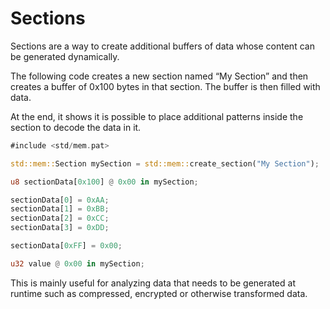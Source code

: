# Sections

Sections are a way to create additional buffers of data whose content can be generated dynamically.

The following code creates a new section named “My Section” and then creates a buffer of 0x100 bytes in that section. The buffer is then filled with data.

At the end, it shows it is possible to place additional patterns inside the section to decode the data in it.

```rust
#include <std/mem.pat>

std::mem::Section mySection = std::mem::create_section("My Section");

u8 sectionData[0x100] @ 0x00 in mySection;

sectionData[0] = 0xAA;
sectionData[1] = 0xBB;
sectionData[2] = 0xCC;
sectionData[3] = 0xDD;

sectionData[0xFF] = 0x00;

u32 value @ 0x00 in mySection;
```

This is mainly useful for analyzing data that needs to be generated at runtime such as compressed, encrypted or otherwise transformed data.

